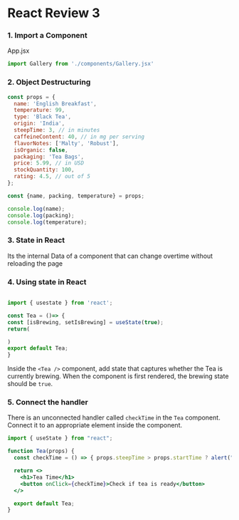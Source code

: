 # React Review 3

### 1. Import a Component

App.jsx

```jsx
import Gallery from './components/Gallery.jsx'

```

### 2. Object Destructuring

```jsx
const props = {
  name: 'English Breakfast',
  temperature: 99,
  type: 'Black Tea',
  origin: 'India',
  steepTime: 3, // in minutes
  caffeineContent: 40, // in mg per serving
  flavorNotes: ['Malty', 'Robust'],
  isOrganic: false,
  packaging: 'Tea Bags',
  price: 5.99, // in USD
  stockQuantity: 100,
  rating: 4.5, // out of 5
};

const {name, packing, temperature} = props;

console.log(name);
console.log(packing);
console.log(temperature);


```

### 3. State in React

Its the internal Data of a component that can change overtime without reloading the page

### 4. Using state in React

```jsx

import { usestate } from 'react';

const Tea = ()=> {
const [isBrewing, setIsBrewing] = useState(true);
return(

)
export default Tea;
}
```

Inside the `<Tea />` component, add state that captures whether the Tea is currently brewing.
When the component is first rendered, the brewing state should be `true`.

### 5. Connect the handler

There is an unconnected handler called `checkTime` in the `Tea` component. Connect it to an
appropriate element inside the component.

```jsx
import { useState } from "react";

function Tea(props) {
  const checkTime = () => { props.steepTime > props.startTime ? alert("TEA IS DONE!"); }

  return <>
    <h1>Tea Time</h1>
    <button onClick={checkTime}>Check if tea is ready</button>
  </>

  export default Tea;
}
```

